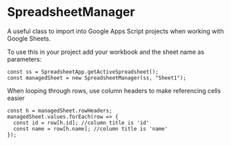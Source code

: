 # SpreadsheetManager
A useful class to import into Google Apps Script projects when working with Google Sheets.

To use this in your project add your workbook and the sheet name as parameters:

    const ss = SpreadsheetApp.getActiveSpreadsheet();
    const managedSheet = new SpreadsheetManager(ss, "Sheet1");
    
When looping through rows, use column headers to make referencing cells easier

    const h = managedSheet.rowHeaders;
    managedSheet.values.forEach(row => {
      const id = row[h.id]; //column title is 'id'
      const name = row[h.name]; //column title is 'name'
    });
